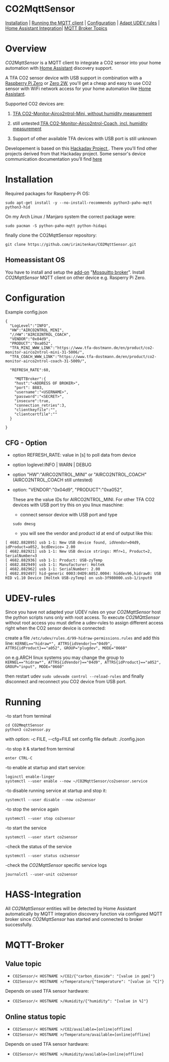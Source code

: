 # CO2MqttSensor
[Installation](#Installation) |
[Running the MQTT client](#Running) |
[Configuration](#Configuration) |
[Adapt UDEV rules](#UDEV-rules) |
[Home Assistant Integration](#HASS-Integration)|
[MQTT Broker Topics](#MQTT-Broker)

# Overview

*CO2MqttSensor* is a MQTT client to integrate a CO2 sensor into your home automation with [Home Assistant](https://www.home-assistant.io/) discovery support.

A TFA CO2 sensor device with USB support in combination with a [Raspberry Pi Zero](https://www.raspberrypi.com/products/raspberry-pi-zero/) or [Zero 2W](https://www.raspberrypi.com/products/raspberry-pi-zero-2-w/), you'll get a cheap and easy to use CO2 sensor with WiFi network access for your home automation like [Home Assistant](https://www.home-assistant.io/).

Supported CO2 devices are:
1. [TFA CO2-Monitor-Airco2ntrol-Mini, without humidity measurement](https://www.tfa-dostmann.de/en/product/co2-monitor-airco2ntrol-mini-31-5006)

2. still untested:[TFA CO2-Monitor-Airco2ntrol-Coach, incl. humidity measurement](https://www.tfa-dostmann.de/en/product/co2-monitor-airco2ntrol-coach-31-5009)

3. Support of other available TFA devices with USB port is still unknown 

Developement is based on this [Hackaday Project ](https://hackaday.io/project/5301). There you'll find other projects derived from that Hackaday project. Some sensor's device communication documentation you'll find [here](http://co2meters.com/Documentation/AppNotes/AN146-RAD-0401-serial-communication.pdf)


# Installation

Required packages for Raspberry-Pi OS:

  ```
  sudo apt-get install -y --no-install-recommends python3-paho-mqtt python3-hid
  ```


On my Arch Linux / Manjaro system the correct package were:

  ```
  sudo pacman -S python-paho-mqtt python-hidapi
  ```

finally clone the CO2MqttSensor repository:

  ```
  git clone https://github.com/irimitenkan/CO2MqttSensor.git
  ```

## Homeassistant OS

You have to install and setup the [add-on](https://www.home-assistant.io/addons/) "[Mosquitto broker](https://www.home-assistant.io/integrations/mqtt/)".
Install *CO2MqttSensor* MQTT client on other device e.g. Rasperry Pi Zero.

# Configuration

Example config.json


  ```
  {
    "LogLevel":"INFO",
    "HW":"AIRCO2NTROL_MINI",  
    "//HW":"AIRCO2NTROL_COACH",
    "VENDOR":"0x04d9",
    "PRODUCT":"0xa052",
    "TFA_MINI_WWW_LINK":"https://www.tfa-dostmann.de/en/product/co2-monitor-airco2ntrol-mini-31-5006/",
    "TFA_COACH_WWW_LINK":"https://www.tfa-dostmann.de/en/product/co2-monitor-airco2ntrol-coach-31-5009/",

    "REFRESH_RATE":60,

      "MQTTBroker":{
      "host":"<ADDRESS OF BROKER>",
      "port": 8883,
      "username":"<USERNAME>",
      "password":"<SECRET>",
      "insecure":true,
      "connection_retries":3,
      "clientkeyfile":"",
      "clientcertfile":""
    }

}

  ```
## CFG - Option
- option REFRESH_RATE: value in [s] to poll data from device

- option loglevel:INFO | WARN | DEBUG

- option "HW":"AIRCO2NTROL_MINI" or "AIRCO2NTROL_COACH"
  (AIRCO2NTROL_COACH still untested)
- option: "VENDOR":"0x04d9",
          "PRODUCT":"0xa052",

   These are the value IDs for AIRCO2NTROL_MINI. For other TFA CO2 devices with USB port try this on you linux maschine:

  * connect sensor device with USB port and type 

  ```
  sudo dmesg 
  ```

  * you will see the vendor and product id at end of output like this:

 ```
[ 4682.882895] usb 1-1: New USB device found, idVendor=04d9, idProduct=a052, bcdDevice= 2.00
[ 4682.882921] usb 1-1: New USB device strings: Mfr=1, Product=2, SerialNumber=3
[ 4682.882936] usb 1-1: Product: USB-zyTemp
[ 4682.882949] usb 1-1: Manufacturer: Holtek
[ 4682.882962] usb 1-1: SerialNumber: 2.00
[ 4682.892497] hid-generic 0003:04D9:A052.0004: hiddev96,hidraw0: USB HID v1.10 Device [Holtek USB-zyTemp] on usb-3f980000.usb-1/input0
  ```

# UDEV-rules

Since you have not adapted your UDEV rules on your *CO2MqttSensor* host the python scripts runs only with root access.
To execute *CO2MQttSensor* without root access you must define a udev-rules to assign different access right when the CO2 sensor device is connected:

create a file `/etc/udev/rules.d/99-hidraw-permissions.rules`
and add this line:
`KERNEL=="hidraw*", ATTRS{idVendor}=="04d9", ATTRS{idProduct}=="a052", GROUP="plugdev", MODE="0660"`

on e.g.ARCH linux systems you may change the group to 
`KERNEL=="hidraw*", ATTRS{idVendor}=="04d9", ATTRS{idProduct}=="a052", GROUP="input", MODE="0660"`

then restart udev
`sudo udevadm control --reload-rules`
and finally disconnect and reconnect you CO2 device from USB port.

# Running
-to start from terminal

  ```
  cd CO2MmqttSensor
  python3 co2sensor.py
  ```
with option: -c FILE, --cfg=FILE  set config file default: ./config.json

-to stop it & started from terminal

  ```
  enter CTRL-C
  ```

-to enable at startup and start service:

  ```
  loginctl enable-linger
  systemctl --user enable --now ~/CO2MqttSensor/co2sensor.service
  ```

-to disable running service at startup and stop it:

  ```
  systemctl --user disable --now co2sensor
  ```

-to stop the service again

  ```
  systemctl --user stop co2sensor
  ```

-to start the service

  ```
  systemctl --user start co2sensor
  ```

-check the status of the service

  ```
  systemctl --user status co2sensor
  ```

-check the *CO2MqttSensor* specific service logs

  ```
  journalctl --user-unit co2sensor
  ```

# HASS-Integration
All *CO2MqttSensor* entities will be detected by Home Assistant automatically by
MQTT integration discovery function via configured MQTT broker since *CO2MqttSensor* has started and connected to broker successfully.

# MQTT-Broker

## Value topic
- `CO2Sensor/< HOSTNAME >/CO2/{"carbon_dioxide": "[value in ppm]"}`
- `CO2Sensor/< HOSTNAME >/Temperature/{"temperature": "[value in °C]"}`

Depends on used TFA sensor hardware:
- `CO2Sensor/< HOSTNAME >/Humidity/{"humidity": "[value in %]"}`

## Online status topic
- `CO2Sensor/< HOSTNAME >/CO2/available=[online|offline]`
- `CO2Sensor/< HOSTNAME >/Temperature/available=[online|offline]`

Depends on used TFA sensor hardware:
- `CO2Sensor/< HOSTNAME >/Humidity/available=[online|offline]`
